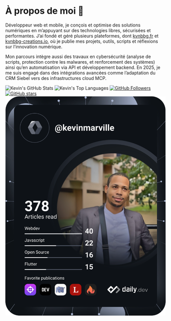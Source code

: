 # À propos de moi 🤝

Développeur web et mobile, je conçois et optimise des solutions numériques en m’appuyant sur des technologies libres, sécurisées et performantes. J’ai fondé et géré plusieurs plateformes, dont [kvnbbg.fr](https://kvnbbg.fr) et [kvnbbg-creations.io](https://kvnbbg-creations.io), où je publie mes projets, outils, scripts et réflexions sur l’innovation numérique.

Mon parcours intègre aussi des travaux en cybersécurité (analyse de scripts, protection contre les malwares, et renforcement des systèmes) ainsi qu’en automatisation via API et développement backend. En 2025, je me suis engagé dans des intégrations avancées comme l’adaptation du CRM Siebel vers des infrastructures cloud MCP.

![Kevin's GitHub Stats](https://github-readme-stats.vercel.app/api?username=kvnbbg&show_icons=true&theme=radical)
![Kevin's Top Languages](https://github-readme-stats.vercel.app/api/top-langs/?username=kvnbbg&layout=compact)
[![GitHub Followers](https://img.shields.io/github/followers/kvnbbg?label=Follow&style=social)](https://github.com/kvnbbg)
[![GitHub stars](https://img.shields.io/github/stars/kvnbbg)](https://github.com/kvnbbg/stargazers)
[![Kevin's Dev Card](https://github.com/Kvnbbg/kvnbbg/blob/main/devcard.svg)](https://app.daily.dev/kevinmarville)



